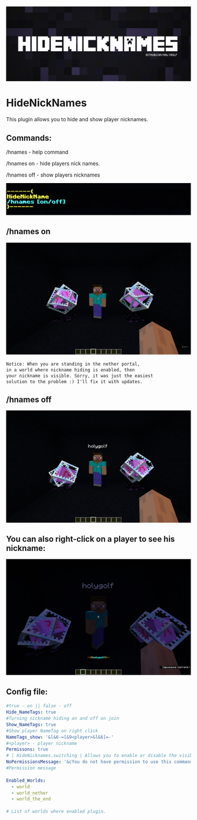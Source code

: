  [![logo](/imagies/6.png)](https://www.spigotmc.org/resources/hidenicknames.77039/)

# HideNickNames
This plugin allows you to hide and show player nicknames.

 ## Commands:
  /hnames - help command
  
  /hnames on - hide players nick names.
  
  /hnames off - show players nicknames
  
 ![hnames command](/imagies/1.png)
 
 ## /hnames on
 
![hnames on](/imagies/4.png)

```
Notice: When you are standing in the nether portal,
in a world where nickname hiding is enabled, then
your nickname is visible. Sorry, it was just the easiest
solution to the problem :) I'll fix it with updates.
```
 ## /hnames off
 
 ![hnames off](/imagies/3.png)
 
 ## You can also right-click on a player to see his nickname:
 
 ![click](/imagies/2.png)
 
 ## Config file:
 
```yml
#true - on || false - off
Hide_NameTags: true
#Turning nickname hiding on and off on join
Show_NameTags: true
#Show player NameTag on right click
NameTags_show: '&l&6-=[&9<player>&l&6]=-'
#<player> - player nickname
Permissons: true
# | HideNicknames.switching | Allows you to enable or disable the visibility of names for all (Enable or disable plugin) (Default "Op")
NoPermissionsMessage: '&cYou do not have permission to use this command!'
#Permission message

Enabled_Worlds:
  - world
  - world_nether
  - world_the_end

# List of worlds where enabled plugin.
```
